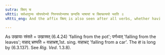 ```yaml
---
sutra: क्विप् च
vRtti: सर्वधातुभ्यः सोपपदेभ्यो निरुपपदेभ्यश्च छन्दसि भाषायां च क्विप्प्रत्ययो भवति ॥
vRtti_eng: And the affix क्विप् is also seen after all verbs, whether having an _upapada_ or not in the Vedic as well as in the modern Sanskrit.

---
```

As उखायाः स्रंसते = उखास्रत् (6.4.24) 'falling from the pot'; पर्णध्वत् 'falling from the leaves'; वाहाद् भ्रश्यति = वाहाभ्रश्,1st. sing. वाहाभ्रट् 'falling from a car'. The हा is long by (6.3.137). See _Rig_. _Ved_. 1.3.8).